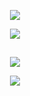 <p align="center">
  <img src="https://readme-typing-svg.demolab.com/?font=Fira+Code&size=34&duration=3000&pause=500&color=E3E644&center=true&vCenter=true&width=435&lines=%F0%9F%A4%93+Siam_Tracer+%F0%9F%98%8E">
</p>

<p align="center">
  <img src="https://readme-typing-svg.demolab.com/?font=Fira+Code&size=14&duration=3000&pause=500&color=89E68F&center=true&vCenter=true&width=435&lines=%7B+Made+With+%F0%9F%92%9A+By+Siam+Rahman+%7D">
</p>


<h2 align="center"></h2>


<p align="center">
  <img src="https://readme-typing-svg.demolab.com/?font=Fira+Code&size=18&duration=3000&pause=500&color=E60000FF&center=true&vCenter=true&width=435&lines=This+Tool+Is+Very+PowerFull;This+IP+Tracker+Tool;Made+By+Siam+Rahman%F0%9F%98%8E">
</p>


<p align="center">
  <img src="https://readme-typing-svg.demolab.com/?font=Fira+Code&size=14&duration=3000&pause=500&color=00E61C&center=true&vCenter=true&width=435&lines=Visit+%3A+https%3A%2F%2Fsiamtracer.haxorsiam.repl.co%2F">
</p>

